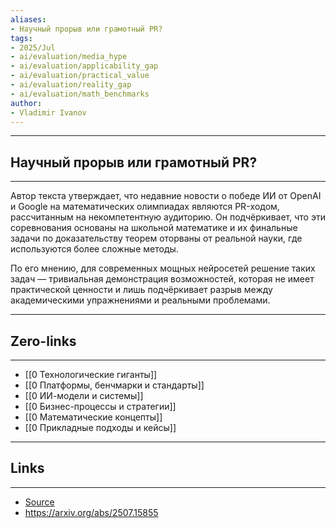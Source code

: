 ```yaml
---
aliases: 
- Научный прорыв или грамотный PR?
tags:
- 2025/Jul
- ai/evaluation/media_hype
- ai/evaluation/applicability_gap
- ai/evaluation/practical_value
- ai/evaluation/reality_gap
- ai/evaluation/math_benchmarks
author:
- Vladimir Ivanov
---
```

-----
##  Научный прорыв или грамотный PR?
-----
Автор текста утверждает, что недавние новости о победе ИИ от OpenAI и Google на математических олимпиадах являются PR-ходом, рассчитанным на некомпетентную аудиторию. Он подчёркивает, что эти соревнования основаны на школьной математике и их финальные задачи по доказательству теорем оторваны от реальной науки, где используются более сложные методы. 

По его мнению, для современных мощных нейросетей решение таких задач — тривиальная демонстрация возможностей, которая не имеет практической ценности и лишь подчёркивает разрыв между академическими упражнениями и реальными проблемами.

---
## Zero-links
---
- [[0 Технологические гиганты]]
- [[0 Платформы, бенчмарки и стандарты]]
- [[0 ИИ-модели и системы]]
- [[0 Бизнес-процессы и стратегии]]
- [[0 Математические концепты]]
- [[0 Прикладные подходы и кейсы]]

---
## Links
---
- [Source](https://t.me/c/1467914348/72058)
- https://arxiv.org/abs/2507.15855